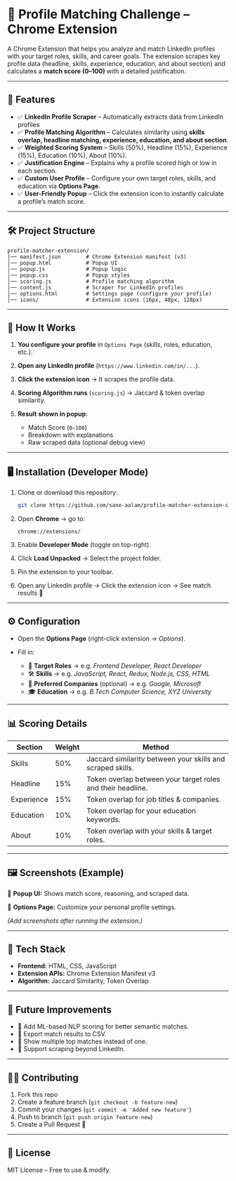 
# 🚀 Profile Matching Challenge – Chrome Extension

A Chrome Extension that helps you analyze and match LinkedIn profiles with your target roles, skills, and career goals. The extension scrapes key profile data (headline, skills, experience, education, and about section) and calculates a **match score (0–100)** with a detailed justification.

---

## 📌 Features

* ✅ **LinkedIn Profile Scraper** – Automatically extracts data from LinkedIn profiles
* ✅ **Profile Matching Algorithm** – Calculates similarity using **skills overlap, headline matching, experience, education, and about section**.
* ✅ **Weighted Scoring System** – Skills (50%), Headline (15%), Experience (15%), Education (10%), About (10%).
* ✅ **Justification Engine** – Explains why a profile scored high or low in each section.
* ✅ **Custom User Profile** – Configure your own target roles, skills, and education via **Options Page**.
* ✅ **User-Friendly Popup** – Click the extension icon to instantly calculate a profile’s match score.

---

## 🛠️ Project Structure

```
profile-matcher-extension/
│── manifest.json        # Chrome Extension manifest (v3)
│── popup.html           # Popup UI
│── popup.js             # Popup logic
│── popup.css            # Popup styles
│── scoring.js           # Profile matching algorithm
│── content.js           # Scraper for LinkedIn profiles
│── options.html         # Settings page (configure your profile)
│── icons/               # Extension icons (16px, 48px, 128px)
```

---

## 📂 How It Works

1. **You configure your profile** in `Options Page` (skills, roles, education, etc.).
2. **Open any LinkedIn profile** (`https://www.linkedin.com/in/...`).
3. **Click the extension icon** → It scrapes the profile data.
4. **Scoring Algorithm runs** (`scoring.js`) → Jaccard & token overlap similarity.
5. **Result shown in popup**:

   * Match Score (`0–100`)
   * Breakdown with explanations
   * Raw scraped data (optional debug view)

---

## 🖥️ Installation (Developer Mode)

1. Clone or download this repository:

   ```bash
   git clone https://github.com/sane-aalam/profile-matcher-extension-chrome.git
   ```

2. Open **Chrome** → go to:

   ```
   chrome://extensions/
   ```
3. Enable **Developer Mode** (toggle on top-right).
4. Click **Load Unpacked** → Select the project folder.
5. Pin the extension to your toolbar.
6. Open any LinkedIn profile → Click the extension icon → See match results 🚀

---

## ⚙️ Configuration

* Open the **Options Page** (right-click extension → *Options*).
* Fill in:

  * 🎯 **Target Roles** → e.g. *Frontend Developer, React Developer*
  * 🛠️ **Skills** → e.g. *JavaScript, React, Redux, Node.js, CSS, HTML*
  * 🏢 **Preferred Companies** (optional) → e.g. *Google, Microsoft*
  * 🎓 **Education** → e.g. *B.Tech Computer Science, XYZ University*

---

## 📊 Scoring Details

| Section    | Weight | Method                                                      |
| ---------- | ------ | ----------------------------------------------------------- |
| Skills     | 50%    | Jaccard similarity between your skills and scraped skills.  |
| Headline   | 15%    | Token overlap between your target roles and their headline. |
| Experience | 15%    | Token overlap for job titles & companies.                   |
| Education  | 10%    | Token overlap for your education keywords.                  |
| About      | 10%    | Token overlap with your skills & target roles.              |

---

## 🖼️ Screenshots (Example)

📌 **Popup UI:**
Shows match score, reasoning, and scraped data.

📌 **Options Page:**
Customize your personal profile settings.

*(Add screenshots after running the extension.)*

---

## 🧩 Tech Stack

* **Frontend:** HTML, CSS, JavaScript
* **Extension APIs:** Chrome Extension Manifest v3
* **Algorithm:** Jaccard Similarity, Token Overlap

---

## 🚀 Future Improvements

* 🔹 Add ML-based NLP scoring for better semantic matches.
* 🔹 Export match results to CSV.
* 🔹 Show multiple top matches instead of one.
* 🔹 Support scraping beyond LinkedIn.

---

## 👨‍💻 Contributing

1. Fork this repo
2. Create a feature branch (`git checkout -b feature-new`)
3. Commit your changes (`git commit -m 'Added new feature'`)
4. Push to branch (`git push origin feature-new`)
5. Create a Pull Request 🎉

---

## 📜 License

MIT License – Free to use & modify.